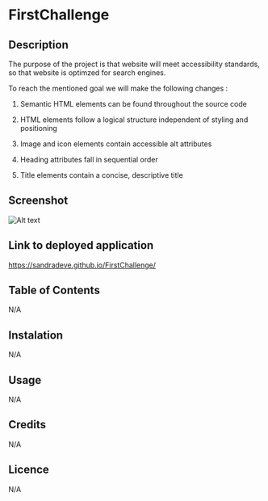 # FirstChallenge
## Description

The purpose of the project is that website will meet accessibility standards, so that website is optimzed for search engines.

To reach the mentioned goal we will make the following changes :

1. Semantic HTML elements can be found throughout the source code

2. HTML elements follow a logical structure independent of styling and positioning

3. Image and icon elements contain accessible alt attributes

4. Heading attributes fall in sequential order

5. Title elements contain a concise, descriptive title

## Screenshot
![Alt text](../Downloads/sandradeve.github.io_FirstChallenge_.png)
## Link to deployed application
https://sandradeve.github.io/FirstChallenge/
## Table of Contents
N/A
## Instalation
N/A
## Usage
N/A
## Credits
N/A
## Licence
N/A